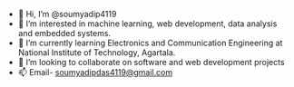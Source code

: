 - 👋 Hi, I’m @soumyadip4119
- 👀 I’m interested in machine learning, web development, data analysis and embedded systems.
- 🌱 I’m currently learning Electronics and Communication Engineering at National Institute of Technology, Agartala.
- 💞️ I’m looking to collaborate on software and web development projects
- 📫 Email- soumyadipdas4119@gmail.com

<!---
soumyadip4119/soumyadip4119 is a ✨ special ✨ repository because its `README.md` (this file) appears on your GitHub profile.
You can click the Preview link to take a look at your changes.
--->
